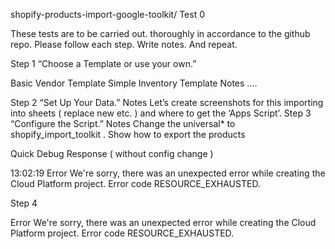 
shopify-products-import-google-toolkit/
Test 0


These tests are to be carried out. thoroughly in accordance to the github repo. Please follow each step. Write notes. And repeat.

Step 1
“Choose a Template or use your own.”

Basic Vendor Template
Simple Inventory Template
Notes
….

Step 2
“Set Up Your Data.”
Notes
Let’s create screenshots for this importing into sheets ( replace new etc. )  and where to get the ‘Apps Script’. 
Step 3
“Configure the Script.”
Notes
Change the universal* to shopify_import_toolkit .
Show how to export the products

Quick Debug Response ( without config change )

13:02:19
Error
We're sorry, there was an unexpected error while creating the Cloud Platform project. Error code RESOURCE_EXHAUSTED.


Step 4

Error
We're sorry, there was an unexpected error while creating the Cloud Platform project. Error code RESOURCE_EXHAUSTED.


